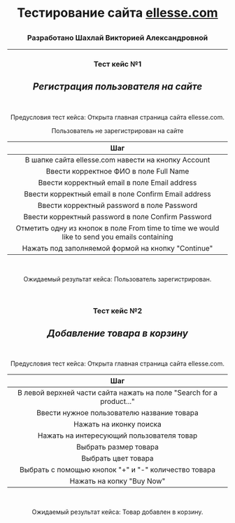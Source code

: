 # <h1 align="center">Тестирование сайта [ellesse.com](https://www.ellesse.com/)</h1>

## <h3 align="center">Разработано Шахлай Викторией Александровной</h3>

---

### <h3 align="center"> Тест кейс №1 </h3>

## <h2 align="center">**_Регистрация пользователя на сайте_**</h2>

<br>
<div align="center">
<p>Предусловия тест кейса: Открыта главная страница сайта ellesse.com.</p>
<p>Пользователь не зарегистрирован на сайте</p>

| Шаг  
| :--------------------------------------------------------------------------------------------------------:
| В шапке сайта ellesse.com навести на кнопку Account |
| Ввести корректное ФИО в поле Full Name |
| Ввести корректный email в поле Email address |
| Ввести корректный email в поле Confirm Email address |
| Ввести корректный password в поле Password |
| Ввести корректный password в поле Confirm Password |
| Отметить одну из кнопок в поле From time to time we would like to send you emails containing |
| Нажать под заполняемой формой на кнопку "Continue" |

<br>
<p>Ожидаемый результат кейса: Пользователь зарегистрирован.</p>
</div>
<br>

### <h3 align="center"> Тест кейс №2 </h3>

## <h2 align="center">**_Добавление товара в корзину_**</h2>

<br>
<div align="center">
<p>Предусловия тест кейса: Открыта главная страница сайта ellesse.com.</p>

| Шаг  
| :--------------------------------------------------------------------------------------------------------:
| В левой верхней части сайта нажать на поле "Search for a product..." |
| Ввести нужное пользователю название товара |
| Нажать на иконку поиска |
| Нажать на интересующий пользователя товар |
| Выбрать размер товара |
| Выбрать цвет товара |
| Выбрать с помощью кнопок "+" и "-" количество товара |
| Нажать на копку "Buy Now" |

<br>
<p>Ожидаемый результат кейса: Товар добавлен в корзину.</p>
</div>

